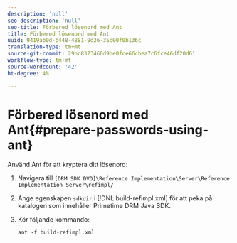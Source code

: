 ```yaml
---
description: 'null'
seo-description: 'null'
seo-title: Förbered lösenord med Ant
title: Förbered lösenord med Ant
uuid: 9419ab0d-b448-4881-9d26-35c00f0b13bc
translation-type: tm+mt
source-git-commit: 29bc8323460d9be0fce66cbea7c6fce46df20d61
workflow-type: tm+mt
source-wordcount: '42'
ht-degree: 4%

---
```



# Förbered lösenord med Ant{#prepare-passwords-using-ant}

Använd Ant för att kryptera ditt lösenord:

1. Navigera till `[DRM SDK DVD]\Reference Implementation\Server\Reference Implementation Server\refimpl/`
1. Ange egenskapen `sdkdir` i [!DNL build-refimpl.xml] för att peka på katalogen som innehåller Primetime DRM Java SDK.
1. Kör följande kommando:

   ```
   ant -f build-refimpl.xml
   ```

